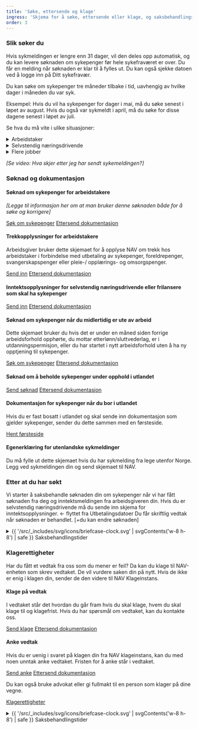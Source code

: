 ```yaml
---
title: 'Søke, ettersende og klage'
ingress: 'Skjema for å søke, ettersende eller klage, og saksbehandlingstider.'
order: 3
---
```


### Slik søker du

Hvis sykmeldingen er lengre enn 31 dager, vil den deles opp automatisk, og du kan levere søknaden om sykepenger før hele sykefraværet er over. Du får en melding når søknaden er klar til å fylles ut. Du kan også sjekke datoen ved å logge inn på Ditt sykefravær.

Du kan søke om sykepenger tre måneder tilbake i tid, uavhengig av hvilke dager i måneden du var syk.

Eksempel: Hvis du vil ha sykepenger for dager i mai, må du søke senest i løpet av august. Hvis du også var sykmeldt i april, må du søke for disse dagene senest i løpet av juli.

Se hva du må vite i ulike situasjoner:

<details class="accordion">
  <summary>Arbeidstaker</summary>
  <p>Innhold mangler</p>
</details>

<details class="accordion">
  <summary>Selvstendig næringsdrivende</summary>
  <p>Innhold mangler</p>
</details>

<details class="accordion">
  <summary>Flere jobber</summary>
  <p>Innhold mangler</p>
</details>

_[Se video: Hva skjer etter jeg har sendt sykemeldingen?]_

### Søknad og dokumentasjon

#### Søknad om sykepenger for arbeidstakere

_[Legge til informasjon her om at man bruker denne søknaden både for å søke og korrigere]_

<div class="flex flex-wrap gap-2">
  <a class="button button--primary" href="#">Søk om sykepenger</a>
  <a class="button button--secondary" href="#">Ettersend dokumentasjon</a>
</div>

#### Trekkopplysninger for arbeidstakere

Arbeidsgiver bruker dette skjemaet for å opplyse NAV om trekk hos arbeidstaker i forbindelse med utbetaling av sykepenger, foreldrepenger, svangerskapspenger eller pleie-/ opplærings- og omsorgspenger.

<div class="flex flex-wrap gap-2">
  <a class="button button--primary" href="#">Send inn</a>
  <a class="button button--secondary" href="#">Ettersend dokumentasjon</a>
</div>

#### Inntektsopplysninger for selvstendig næringsdrivende eller frilansere som skal ha sykepenger

<div class="flex flex-wrap gap-2">
  <a class="button button--primary" href="#">Send inn</a>
  <a class="button button--secondary" href="#">Ettersend dokumentasjon</a>
</div>

#### Søknad om sykepenger når du midlertidig er ute av arbeid

Dette skjemaet bruker du hvis det er under en måned siden forrige arbeidsforhold opphørte, du mottar etterlønn/sluttvederlag, er i utdanningspermisjon, eller du har startet i nytt arbeidsforhold uten å ha ny opptjening til sykepenger.

<div class="flex flex-wrap gap-2">
  <a class="button button--primary" href="#">Søk om sykepenger</a>
  <a class="button button--secondary" href="#">Ettersend dokumentasjon</a>
</div>

#### Søknad om å beholde sykepenger under opphold i utlandet

<div class="flex flex-wrap gap-2">
  <a class="button button--primary" href="#">Send søknad</a>
  <a class="button button--secondary" href="#">Ettersend dokumentasjon</a>
</div>

#### Dokumentasjon for sykepenger når du bor i utlandet

Hvis du er fast bosatt i utlandet og skal sende inn dokumentasjon som gjelder sykepenger, sender du dette sammen med en førsteside.

<div class="flex flex-wrap gap-2">
  <a class="button button--primary" href="#">Hent førsteside</a>
</div>

#### Egenerklæring for utenlandske sykmeldinger

Du må fylle ut dette skjemaet hvis du har sykmelding fra lege utenfor Norge. Legg ved sykmeldingen din og send skjemaet til NAV.

### Etter at du har søkt

Vi starter å saksbehandle søknaden din om sykepenger når vi har fått søknaden fra deg og inntektsmeldingen fra arbeidsgiveren din. Hvis du er selvstendig næringsdrivende må du sende inn skjema for inntektsopplysninger. <- flyttet fra Utbetalingsdatoer
Du får skriftlig vedtak når søknaden er behandlet. [+du kan endre søknaden]

<details class="expander">
  <summary>
    <span class="mr-1 -my-1 -ml-9" aria-hidden="true">{{ '/src/_includes/svg/icons/briefcase-clock.svg' | svgContents('w-8 h-8') | safe }}</span>
    Saksbehandlingstider
  </summary>
  <div class="prose">
    <p>Innhold mangler</p>
  </div>
</details>

### Klagerettigheter

Har du fått et vedtak fra oss som du mener er feil? Da kan du klage til NAV-enheten som skrev vedtaket. De vil vurdere saken din på nytt. Hvis de ikke er enig i klagen din, sender de den videre til NAV Klageinstans.

#### Klage på vedtak

I vedtaket står det hvordan du går fram hvis du skal klage, hvem du skal klage til og klagefrist. Hvis du har spørsmål om vedtaket, kan du kontakte oss.

<div class="flex flex-wrap gap-2">
  <a class="button button--primary" href="#">Send klage</a>
  <a class="button button--secondary" href="#">Ettersend dokumentasjon</a>
</div>

#### Anke vedtak

Hvis du er uenig i svaret på klagen din fra NAV klageinstans, kan du med noen unntak anke vedtaket. Fristen for å anke står i vedtaket.

<div class="flex flex-wrap gap-2">
  <a class="button button--primary" href="#">Send anke</a>
  <a class="button button--secondary" href="#">Ettersend dokumentasjon</a>
</div>

Du kan også bruke advokat eller gi fullmakt til en person som klager på dine vegne.

[Klagerettigheter](#)

<details class="expander">
  <summary>
    <span class="mr-1 -my-1 -ml-9" aria-hidden="true">{{ '/src/_includes/svg/icons/briefcase-clock.svg' | svgContents('w-8 h-8') | safe }}</span>
    Saksbehandlingstider
  </summary>
  <div class="prose">
    <p>Innhold mangler</p>
  </div>
</details>

